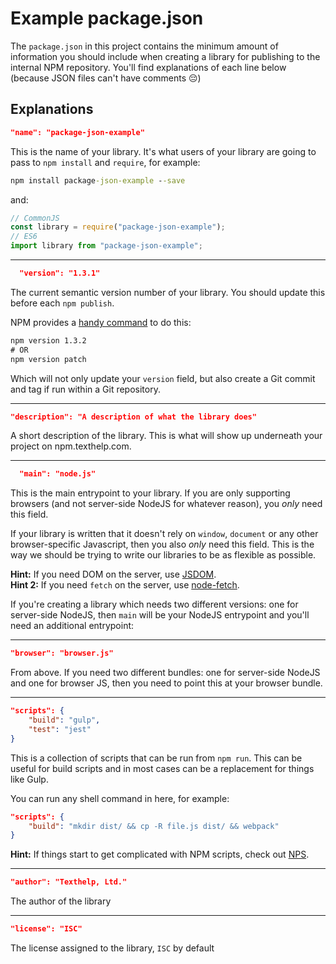 # Example package.json

The `package.json` in this project contains the minimum amount of information you should include when creating a library for publishing to the internal NPM repository. You'll find explanations of each line below (because JSON files can't have comments 😔)

## Explanations

```json
"name": "package-json-example"
```

This is the name of your library. It's what users of your library are going to pass to `npm install` and `require`, for example:

```cmd
npm install package-json-example --save
```

and:

```js
// CommonJS
const library = require("package-json-example");
// ES6
import library from "package-json-example";
```

---
```json
  "version": "1.3.1"
```

The current semantic version number of your library. You should update this before each `npm publish`.

NPM provides a [handy command](https://docs.npmjs.com/cli/version) to do this:

```cmd
npm version 1.3.2
# OR
npm version patch
```

Which will not only update your `version` field, but also create a Git commit and tag if run within a Git repository.

---
```json
"description": "A description of what the library does"
```

A short description of the library. This is what will show up underneath your project on npm.texthelp.com.

---
```json
  "main": "node.js"
```

This is the main entrypoint to your library. If you are only supporting browsers (and not server-side NodeJS for whatever reason), you *only* need this field.

If your library is written that it doesn't rely on `window`, `document` or any other browser-specific Javascript, then you also *only* need this field. This is the way we should be trying to write our libraries to be as flexible as possible.

**Hint:** If you need DOM on the server, use [JSDOM](https://github.com/jsdom/jsdom).  
**Hint 2:** If you need `fetch` on the server, use [node-fetch](https://github.com/bitinn/node-fetch).  

If you're creating a library which needs two different versions: one for server-side NodeJS, then `main` will be your NodeJS entrypoint and you'll need an additional entrypoint:

---
```json
"browser": "browser.js"
```

From above. If you need two different bundles: one for server-side NodeJS and one for browser JS, then you need to point this at your browser bundle.

---
```json
"scripts": {
    "build": "gulp",
    "test": "jest"
}
```

This is a collection of scripts that can be run from `npm run`. This can be useful for build scripts and in most cases can be a replacement for things like Gulp.

You can run any shell command in here, for example:

```json
"scripts": {
    "build": "mkdir dist/ && cp -R file.js dist/ && webpack"
}
```

**Hint:** If things start to get complicated with NPM scripts, check out [NPS](https://github.com/kentcdodds/nps).

---
```json
"author": "Texthelp, Ltd."
```

The author of the library

---
```json
"license": "ISC"
```

The license assigned to the library, `ISC` by default
